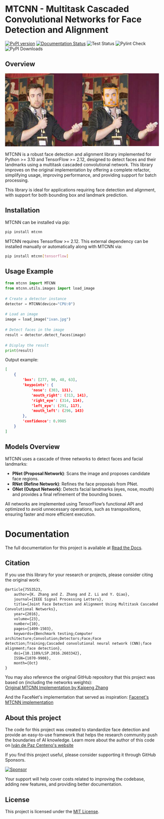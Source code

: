 # MTCNN - Multitask Cascaded Convolutional Networks for Face Detection and Alignment

[![PyPI version](https://badge.fury.io/py/mtcnn.svg)](https://badge.fury.io/py/mtcnn)
[![Documentation Status](https://readthedocs.org/projects/mtcnn/badge/?version=latest)](https://mtcnn.readthedocs.io/en/latest/?badge=latest)
![Test Status](https://github.com/ipazc/mtcnn/actions/workflows/tests.yml/badge.svg)
![Pylint Check](https://github.com/ipazc/mtcnn/actions/workflows/pylint.yml/badge.svg)
![PyPI Downloads](https://img.shields.io/pypi/dm/mtcnn)


## Overview

![Example](resources/result.jpg)

MTCNN is a robust face detection and alignment library implemented for Python >= 3.10 and TensorFlow >= 2.12, designed to detect faces and their landmarks using a multitask cascaded convolutional network. This library improves on the original implementation by offering a complete refactor, simplifying usage, improving performance, and providing support for batch processing.

This library is ideal for applications requiring face detection and alignment, with support for both bounding box and landmark prediction.

## Installation

MTCNN can be installed via pip:

```bash
pip install mtcnn
```

MTCNN requires Tensorflow >= 2.12. This external dependency can be installed manually or automatically along with MTCNN via:

```bash
pip install mtcnn[tensorflow]
```

## Usage Example

```python
from mtcnn import MTCNN
from mtcnn.utils.images import load_image

# Create a detector instance
detector = MTCNN(device="CPU:0")

# Load an image
image = load_image("ivan.jpg")

# Detect faces in the image
result = detector.detect_faces(image)

# Display the result
print(result)
```

Output example:

```json
[
    {
        'box': [277, 90, 48, 63],
        'keypoints': {
            'nose': (303, 131),
            'mouth_right': (313, 141),
            'right_eye': (314, 114),
            'left_eye': (291, 117),
            'mouth_left': (296, 143)
        },
        'confidence': 0.9985
    }
]
```

## Models Overview

MTCNN uses a cascade of three networks to detect faces and facial landmarks:

- **PNet (Proposal Network)**: Scans the image and proposes candidate face regions. 
- **RNet (Refine Network)**: Refines the face proposals from PNet.
- **ONet (Output Network)**: Detects facial landmarks (eyes, nose, mouth) and provides a final refinement of the bounding boxes.

All networks are implemented using TensorFlow’s functional API and optimized to avoid unnecessary operations, such as transpositions, ensuring faster and more efficient execution.

# Documentation

The full documentation for this project is available at [Read the Docs](http://mtcnn.readthedocs.io/).


## Citation

If you use this library for your research or projects, please consider citing the original work:

```
@article{7553523,
    author={K. Zhang and Z. Zhang and Z. Li and Y. Qiao}, 
    journal={IEEE Signal Processing Letters}, 
    title={Joint Face Detection and Alignment Using Multitask Cascaded Convolutional Networks}, 
    year={2016}, 
    volume={23}, 
    number={10}, 
    pages={1499-1503}, 
    keywords={Benchmark testing;Computer architecture;Convolution;Detectors;Face;Face detection;Training;Cascaded convolutional neural network (CNN);face alignment;face detection}, 
    doi={10.1109/LSP.2016.2603342}, 
    ISSN={1070-9908}, 
    month={Oct}
}
```

You may also reference the original GitHub repository that this project was based on (including the networks weights):  
[Original MTCNN Implementation by Kaipeng Zhang](https://github.com/kpzhang93/MTCNN_face_detection_alignment/tree/master/code)

And the FaceNet's implementation that served as inspiration:
[Facenet's MTCNN implementation](https://github.com/davidsandberg/facenet/tree/master/src/align)

## About this project

The code for this project was created to standardize face detection and provide an easy-to-use framework that helps the research community push the boundaries of AI knowledge. Learn more about the author of this code on [Iván de Paz Centeno's website](https://ipazc.com)

If you find this project useful, please consider supporting it through GitHub Sponsors.

[![Sponsor](https://img.shields.io/badge/Sponsor-GitHub%20Sponsors-brightgreen)](https://github.com/sponsors/ipazc)

Your support will help cover costs related to improving the codebase, adding new features, and providing better documentation.

## License

This project is licensed under the [MIT License](LICENSE).

